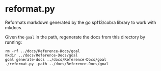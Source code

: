 # reformat.py

Reformats markdown generated by the go spf13/cobra library to work with mkdocs.

Given the `goal` in the path, regenerate the docs from this directory by running:
```
rm -rf ../docs/Reference-Docs/goal
mkdir ../docs/Reference-Docs/goal
goal generate-docs ../docs/Reference-Docs/goal
./reformat.py -path ../docs/Reference-Docs/goal
```
